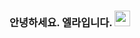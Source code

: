 
### 안녕하세요. 엘라입니다.  <img src="https://github.com/dl0312/dl0312/blob/master/hi.gif?raw=true" width="25px">

<!--
**ella-hong22/ella-hong22** is a ✨ _special_ ✨ repository because its `README.md` (this file) appears on your GitHub profile.

Here are some ideas to get you started:

- 🔭 I’m currently working on ...
- 🌱 I’m currently learning ...
- 👯 I’m looking to collaborate on ...
- 🤔 I’m looking for help with ...
- 💬 Ask me about ...
- 📫 How to reach me: ...
- 😄 Pronouns: ...
- ⚡ Fun fact: ...
-->
